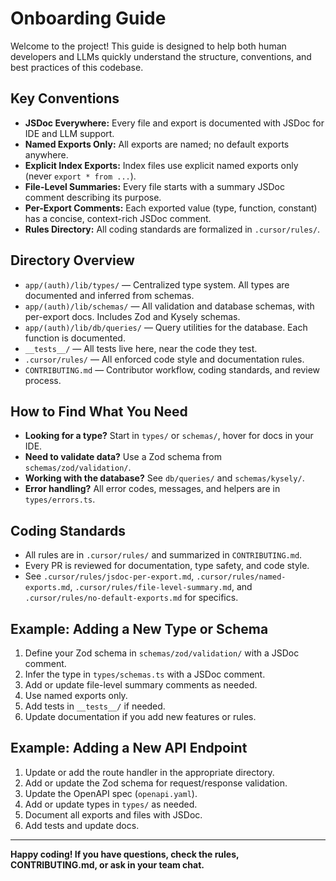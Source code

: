 # Onboarding Guide

Welcome to the project! This guide is designed to help both human developers and LLMs quickly understand the structure, conventions, and best practices of this codebase.

## Key Conventions

- **JSDoc Everywhere:** Every file and export is documented with JSDoc for IDE and LLM support.
- **Named Exports Only:** All exports are named; no default exports anywhere.
- **Explicit Index Exports:** Index files use explicit named exports only (never `export * from ...`).
- **File-Level Summaries:** Every file starts with a summary JSDoc comment describing its purpose.
- **Per-Export Comments:** Each exported value (type, function, constant) has a concise, context-rich JSDoc comment.
- **Rules Directory:** All coding standards are formalized in `.cursor/rules/`.

## Directory Overview

- `app/(auth)/lib/types/` — Centralized type system. All types are documented and inferred from schemas.
- `app/(auth)/lib/schemas/` — All validation and database schemas, with per-export docs. Includes Zod and Kysely schemas.
- `app/(auth)/lib/db/queries/` — Query utilities for the database. Each function is documented.
- `__tests__/` — All tests live here, near the code they test.
- `.cursor/rules/` — All enforced code style and documentation rules.
- `CONTRIBUTING.md` — Contributor workflow, coding standards, and review process.

## How to Find What You Need

- **Looking for a type?** Start in `types/` or `schemas/`, hover for docs in your IDE.
- **Need to validate data?** Use a Zod schema from `schemas/zod/validation/`.
- **Working with the database?** See `db/queries/` and `schemas/kysely/`.
- **Error handling?** All error codes, messages, and helpers are in `types/errors.ts`.

## Coding Standards

- All rules are in `.cursor/rules/` and summarized in `CONTRIBUTING.md`.
- Every PR is reviewed for documentation, type safety, and code style.
- See `.cursor/rules/jsdoc-per-export.md`, `.cursor/rules/named-exports.md`, `.cursor/rules/file-level-summary.md`, and `.cursor/rules/no-default-exports.md` for specifics.

## Example: Adding a New Type or Schema

1. Define your Zod schema in `schemas/zod/validation/` with a JSDoc comment.
2. Infer the type in `types/schemas.ts` with a JSDoc comment.
3. Add or update file-level summary comments as needed.
4. Use named exports only.
5. Add tests in `__tests__/` if needed.
6. Update documentation if you add new features or rules.

## Example: Adding a New API Endpoint

1. Update or add the route handler in the appropriate directory.
2. Add or update the Zod schema for request/response validation.
3. Update the OpenAPI spec (`openapi.yaml`).
4. Add or update types in `types/` as needed.
5. Document all exports and files with JSDoc.
6. Add tests and update docs.

---

**Happy coding! If you have questions, check the rules, CONTRIBUTING.md, or ask in your team chat.** 